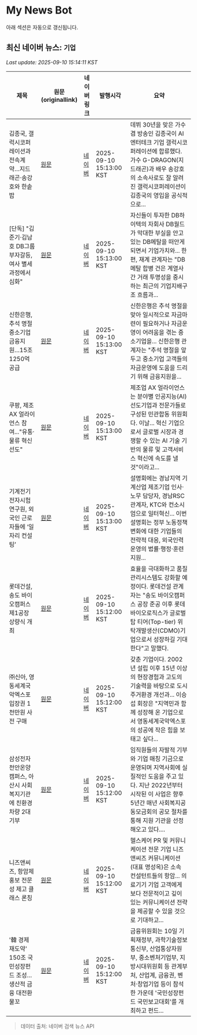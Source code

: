 # My News Bot

아래 섹션은 자동으로 갱신됩니다.

<!-- NEWS:START -->
## 최신 네이버 뉴스: `기업`
_Last update: 2025-09-10 15:14:11 KST_

| 제목 | 원문(originallink) | 네이버 링크 | 발행시각 | 요약 |
|---|---|---|---|---|
| 김종국, 갤럭시코퍼레이션과 전속계약…지드래곤·송강호와 한솥밥 | [원문](https://www.mk.co.kr/article/11415688?refer=portal) | [네이버](https://m.entertain.naver.com/article/057/0001907593) | 2025-09-10 15:13:00 KST | 데뷔 30년을 맞은 가수 겸 방송인 김종국이 AI 엔터테크 기업 갤럭시코퍼레이션에 합류했다. 가수 G-DRAGON(지드래곤)과 배우 송강호의 소속사로도 잘 알려진 갤럭시코퍼레이션이 김종국의 영입을 공식적으로... |
| [단독] "김준기·김남호 DB그룹 부자갈등, 여사 별세 과정에서 심화" | [원문](https://www.imaeil.com/page/view/2025091010055305455) | [네이버](https://n.news.naver.com/mnews/article/088/0000969353?sid=101) | 2025-09-10 15:13:00 KST | 자신들이 투자한 DB하이텍의 자회사 DB월드가 막대한 부실을 안고 있는 DB메탈을 떠안게 되면서 기업가치와... 한편, 재계 관계자는 "DB메탈 합병 건은 계열사 간 거래 투명성을 중시하는 최근의 기업지배구조 흐름과... |
| 신한은행, 추석 명절 중소기업 금융지원…15조1250억 공급 | [원문](http://www.joseilbo.com/news/news_read.php?uid=552449&class=51&grp=) | [네이버](https://n.news.naver.com/mnews/article/123/0002367817?sid=101) | 2025-09-10 15:13:00 KST | 신한은행은 추석 명절을 맞아 일시적으로 자금마련이 필요하거나 자금운영이 어려움을 겪는 중소기업을... 신한은행 관계자는 "추석 명절을 앞두고 중소기업 고객들의 자금운영에 도움을 드리기 위해 금융지원을... |
| 쿠팡, 제조 AX 얼라이언스 참여..."유통·물류 혁신 선도" | [원문](https://www.hankyung.com/article/202509105196i) | [네이버](https://n.news.naver.com/mnews/article/015/0005183004?sid=101) | 2025-09-10 15:13:00 KST | 제조업 AX 얼라이언스는 분야별 인공지능(AI) 선도기업과 전문가들로 구성된 민관합동 위원회다. 이날... 혁신 기업으로서 글로벌 시장과 경쟁할 수 있는 AI 기술 기반의 물류 및 고객서비스 혁신에 속도를 낼 것"이라고... |
| 기계전기전자시험연구원, 외국인 근로자들에 ‘일자리 컨설팅’ | [원문](http://www.edaily.co.kr/news/newspath.asp?newsid=03922886642298808) | [네이버](https://n.news.naver.com/mnews/article/018/0006112036?sid=101) | 2025-09-10 15:13:00 KST | 설명회에는 경남지역 기계산업 제조기업 인사·노무 담당자, 경남RSC 관계자, KTC와 컨소시엄으로 일터혁신... 이번 설명회는 정부 노동정책 변화에 대한 기업들의 전략적 대응, 외국인력 운영의 법률·행정·훈련지원... |
| 롯데건설, 송도 바이오캠퍼스 제1공장 상량식 개최 | [원문](https://www.pinpointnews.co.kr/news/articleView.html?idxno=375596) | [네이버](https://www.pinpointnews.co.kr/news/articleView.html?idxno=375596) | 2025-09-10 15:12:00 KST | 효율을 극대화하고 품질관리시스템도 강화할 예정이다. ﻿롯데건설 관계자는 "송도 바이오캠퍼스 공장 준공 이후 롯데바이오로직스가 글로벌 탑 티어(Top-tier) 위탁개발생산(CDMO)기업으로서 성장하길 기대한다"고 말했다. |
| ㈜신아, 영동세계국악엑스포 입장권 1천만원 사전 구매 | [원문](https://www.jbnews.com/news/articleView.html?idxno=1489346) | [네이버](https://www.jbnews.com/news/articleView.html?idxno=1489346) | 2025-09-10 15:12:00 KST | 갖춘 기업이다. 2002년 설립 이후 15년 이상의 현장경험과 고도의 기술력을 바탕으로 도시 주거환경 개선과... 이승섭 회장은 "지역민과 함께 성장해 온 기업으로서 영동세계국악엑스포의 성공에 작은 힘을 보태고 싶다... |
| 삼성전자 천안온양캠퍼스, 아산시 사회복지기관에 친환경 차량 2대 기부 | [원문](https://www.pointdaily.co.kr/news/articleView.html?idxno=268825) | [네이버](https://www.pointdaily.co.kr/news/articleView.html?idxno=268825) | 2025-09-10 15:12:00 KST | 임직원들의 자발적 기부와 기업 매칭 기금으로 운영되며 지역사회에 실질적인 도움을 주고 있다. 지난 2022년부터 시작된 이 사업은 향후 5년간 매년 사회복지공동모금회의 공모 절차를 통해 지원 기관을 선정해오고 있다.... |
| 니즈앤씨즈, 항암제 홍보 전문성 제고 클래스 론칭 | [원문](https://www.medipana.com/article/view.php?news_idx=346479&sch_cate=D) | [네이버](https://www.medipana.com/article/view.php?news_idx=346479&sch_cate=D) | 2025-09-10 15:12:00 KST | 헬스케어 PR 및 커뮤니케이션 전문 기업 니즈앤씨즈 커뮤니케이션(대표 명성옥)은 소속 컨설턴트들의 항암... 의료기기 기업 고객에게 보다 전문적이고 깊이 있는 커뮤니케이션 전략을 제공할 수 있을 것으로 기대하고... |
| '韓 경제 재도약' 150조 국민성장펀드 조성…생산적 금융 대전환 물꼬 | [원문](https://www.ebn.co.kr/news/articleView.html?idxno=1678097) | [네이버](https://www.ebn.co.kr/news/articleView.html?idxno=1678097) | 2025-09-10 15:12:00 KST | 금융위원회는 10일 기획재정부, 과학기술정보통신부, 산업통상자원부, 중소벤처기업부, 지방시대위원회 등 관계부처, 산업계, 금융권, 벤처·창업기업 등이 참석한 가운데 '국민성장펀드 국민보고대회'를 개최하고 펀드... |

> 데이터 출처: 네이버 검색 뉴스 API
<!-- NEWS:END -->
